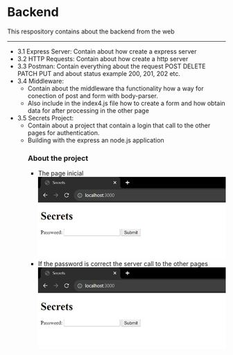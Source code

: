 # Backend

This respository contains about the backend from the web

---

- 3.1 Express Server: Contain about how create a express server
- 3.2 HTTP Requests: Contain about how create a http server
- 3.3 Postman: Contain everything about the request POST DELETE PATCH PUT and about status example 200, 201, 202 etc.
- 3.4 Middleware:
  - Contain about the middleware tha functionality how a way for conection of post and form with body-parser.
  - Also include in the index4.js file how to create a form and how obtain data for after processing in the other page
- 3.5 Secrets Project:
  - Contain about a project that contain a login that call to the other pages for authentication.
  - Building with the express an node.js application
    ### About the project
    - The page inicial
      ![Alt text](/3.5%20Secrets%20Project/img/image.png)
    - If the password is correct the server call to the other pages
      ![Alt text](3.5%20Secrets%20Project/img/image.png)

